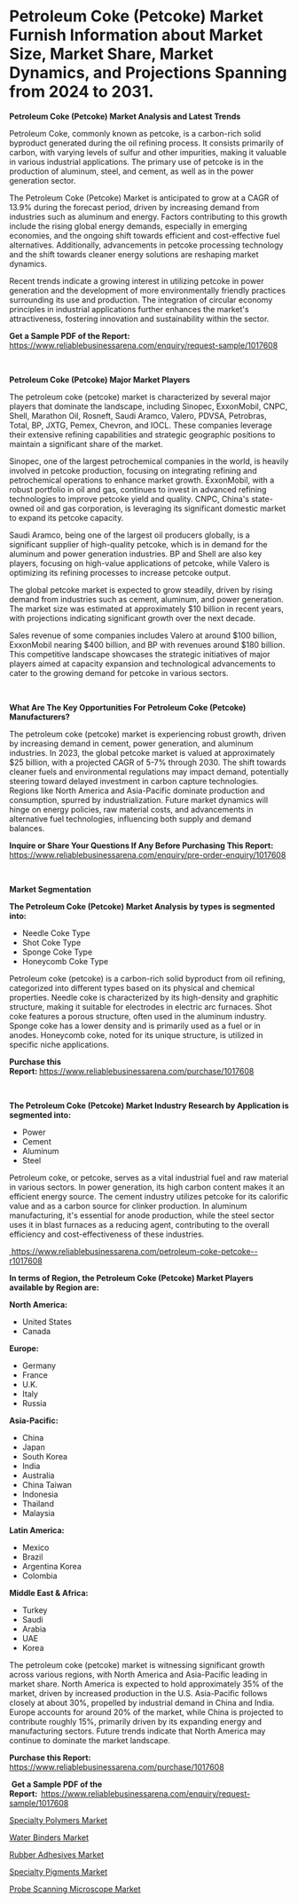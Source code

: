 <p><h1>Petroleum Coke (Petcoke) Market Furnish Information about Market Size, Market Share, Market Dynamics, and Projections Spanning from 2024 to 2031.</h1></p><p><strong>Petroleum Coke (Petcoke) Market Analysis and Latest Trends</strong></p>
<p><p>Petroleum Coke, commonly known as petcoke, is a carbon-rich solid byproduct generated during the oil refining process. It consists primarily of carbon, with varying levels of sulfur and other impurities, making it valuable in various industrial applications. The primary use of petcoke is in the production of aluminum, steel, and cement, as well as in the power generation sector. </p><p>The Petroleum Coke (Petcoke) Market is anticipated to grow at a CAGR of 13.9% during the forecast period, driven by increasing demand from industries such as aluminum and energy. Factors contributing to this growth include the rising global energy demands, especially in emerging economies, and the ongoing shift towards efficient and cost-effective fuel alternatives. Additionally, advancements in petcoke processing technology and the shift towards cleaner energy solutions are reshaping market dynamics. </p><p>Recent trends indicate a growing interest in utilizing petcoke in power generation and the development of more environmentally friendly practices surrounding its use and production. The integration of circular economy principles in industrial applications further enhances the market's attractiveness, fostering innovation and sustainability within the sector.</p></p>
<p><strong>Get a Sample PDF of the Report:&nbsp;</strong> <a href="https://www.reliablebusinessarena.com/enquiry/request-sample/1017608">https://www.reliablebusinessarena.com/enquiry/request-sample/1017608</a></p>
<p>&nbsp;</p>
<p><strong>Petroleum Coke (Petcoke) Major Market Players</strong></p>
<p><p>The petroleum coke (petcoke) market is characterized by several major players that dominate the landscape, including Sinopec, ExxonMobil, CNPC, Shell, Marathon Oil, Rosneft, Saudi Aramco, Valero, PDVSA, Petrobras, Total, BP, JXTG, Pemex, Chevron, and IOCL. These companies leverage their extensive refining capabilities and strategic geographic positions to maintain a significant share of the market.</p><p>Sinopec, one of the largest petrochemical companies in the world, is heavily involved in petcoke production, focusing on integrating refining and petrochemical operations to enhance market growth. ExxonMobil, with a robust portfolio in oil and gas, continues to invest in advanced refining technologies to improve petcoke yield and quality. CNPC, China's state-owned oil and gas corporation, is leveraging its significant domestic market to expand its petcoke capacity.</p><p>Saudi Aramco, being one of the largest oil producers globally, is a significant supplier of high-quality petcoke, which is in demand for the aluminum and power generation industries. BP and Shell are also key players, focusing on high-value applications of petcoke, while Valero is optimizing its refining processes to increase petcoke output.</p><p>The global petcoke market is expected to grow steadily, driven by rising demand from industries such as cement, aluminum, and power generation. The market size was estimated at approximately $10 billion in recent years, with projections indicating significant growth over the next decade.</p><p>Sales revenue of some companies includes Valero at around $100 billion, ExxonMobil nearing $400 billion, and BP with revenues around $180 billion. This competitive landscape showcases the strategic initiatives of major players aimed at capacity expansion and technological advancements to cater to the growing demand for petcoke in various sectors.</p></p>
<p>&nbsp;</p>
<p><strong>What Are The Key Opportunities For Petroleum Coke (Petcoke) Manufacturers?</strong></p>
<p><p>The petroleum coke (petcoke) market is experiencing robust growth, driven by increasing demand in cement, power generation, and aluminum industries. In 2023, the global petcoke market is valued at approximately $25 billion, with a projected CAGR of 5-7% through 2030. The shift towards cleaner fuels and environmental regulations may impact demand, potentially steering toward delayed investment in carbon capture technologies. Regions like North America and Asia-Pacific dominate production and consumption, spurred by industrialization. Future market dynamics will hinge on energy policies, raw material costs, and advancements in alternative fuel technologies, influencing both supply and demand balances.</p></p>
<p><strong>Inquire or Share Your Questions If Any Before Purchasing This Report:</strong> <a href="https://www.reliablebusinessarena.com/enquiry/pre-order-enquiry/1017608">https://www.reliablebusinessarena.com/enquiry/pre-order-enquiry/1017608</a></p>
<p>&nbsp;</p>
<p><strong>Market Segmentation</strong></p>
<p><strong>The Petroleum Coke (Petcoke) Market Analysis by types is segmented into:</strong></p>
<p><ul><li>Needle Coke Type</li><li>Shot Coke Type</li><li>Sponge Coke Type</li><li>Honeycomb Coke Type</li></ul></p>
<p><p>Petroleum coke (petcoke) is a carbon-rich solid byproduct from oil refining, categorized into different types based on its physical and chemical properties. Needle coke is characterized by its high-density and graphitic structure, making it suitable for electrodes in electric arc furnaces. Shot coke features a porous structure, often used in the aluminum industry. Sponge coke has a lower density and is primarily used as a fuel or in anodes. Honeycomb coke, noted for its unique structure, is utilized in specific niche applications.</p></p>
<p><strong>Purchase this Report:&nbsp;</strong><a href="https://www.reliablebusinessarena.com/purchase/1017608">https://www.reliablebusinessarena.com/purchase/1017608</a></p>
<p>&nbsp;</p>
<p><strong>The Petroleum Coke (Petcoke) Market Industry Research by Application is segmented into:</strong></p>
<p><ul><li>Power</li><li>Cement</li><li>Aluminum</li><li>Steel</li></ul></p>
<p><p>Petroleum coke, or petcoke, serves as a vital industrial fuel and raw material in various sectors. In power generation, its high carbon content makes it an efficient energy source. The cement industry utilizes petcoke for its calorific value and as a carbon source for clinker production. In aluminum manufacturing, it's essential for anode production, while the steel sector uses it in blast furnaces as a reducing agent, contributing to the overall efficiency and cost-effectiveness of these industries.</p></p>
<p><a href="https://www.reliablebusinessarena.com/petroleum-coke-petcoke--r1017608">&nbsp;https://www.reliablebusinessarena.com/petroleum-coke-petcoke--r1017608</a></p>
<p><strong>In terms of Region, the Petroleum Coke (Petcoke) Market Players available by Region are:</strong></p>
<p>
    <p> <strong> North America: </strong>
        <ul>
            <li>United States</li>
            <li>Canada</li>
        </ul>
        </p> 
    <p> <strong> Europe: </strong>
        <ul>
            <li>Germany</li>
            <li>France</li>
            <li>U.K.</li>
            <li>Italy</li>
            <li>Russia</li>
        </ul>
        </p> 
    <p> <strong> Asia-Pacific: </strong>
        <ul>
            <li>China</li>
            <li>Japan</li>
            <li>South Korea</li>
            <li>India</li>
            <li>Australia</li>
            <li>China Taiwan</li>
            <li>Indonesia</li>
            <li>Thailand</li>
            <li>Malaysia</li>
        </ul>
        </p> 
    <p> <strong> Latin America: </strong>
        <ul>
            <li>Mexico</li>
            <li>Brazil</li>
            <li>Argentina Korea</li>
            <li>Colombia</li>
        </ul>
        </p> 
    <p> <strong> Middle East & Africa: </strong>
        <ul>
            <li>Turkey</li>
            <li>Saudi</li>
            <li>Arabia</li>
            <li>UAE</li>
            <li>Korea</li>
        </ul>
    </p>
    </p>
<p><p>The petroleum coke (petcoke) market is witnessing significant growth across various regions, with North America and Asia-Pacific leading in market share. North America is expected to hold approximately 35% of the market, driven by increased production in the U.S. Asia-Pacific follows closely at about 30%, propelled by industrial demand in China and India. Europe accounts for around 20% of the market, while China is projected to contribute roughly 15%, primarily driven by its expanding energy and manufacturing sectors. Future trends indicate that North America may continue to dominate the market landscape.</p></p>
<p><strong>Purchase this Report: </strong><a href="https://www.reliablebusinessarena.com/purchase/1017608">https://www.reliablebusinessarena.com/purchase/1017608</a></p>
<p>&nbsp;<strong>Get a Sample PDF of the Report:&nbsp;&nbsp;</strong><a href="https://www.reliablebusinessarena.com/enquiry/request-sample/1017608">https://www.reliablebusinessarena.com/enquiry/request-sample/1017608</a></p>
<p><strong></strong></p>
<p><p><a href="https://issuu.com/reportprime-2/docs/specialty-polymers-market-size-2030_a9d7aa2dbcec4a">Specialty Polymers Market</a></p><p><a href="https://www.linkedin.com/pulse/pioneering-growth-analyzing-global-water-binders-market-dynamics-6asee?trackingId=jhvRAeCmT6m42DFOqw93rA%3D%3D">Water Binders Market</a></p><p><a href="https://www.linkedin.com/pulse/global-perspectives-rubber-adhesives-market-trends-challenges-ztgfe?trackingId=v%2FzAx47fRlyQ8uFjkcOp0A%3D%3D">Rubber Adhesives Market</a></p><p><a href="https://issuu.com/reportprime-2/docs/specialty-pigments-market-size-2030_44f81bf0004c3a">Specialty Pigments Market</a></p><p><a href="https://medium.com/@liliartemva9/the-probe-scanning-microscope-market-report-analyzes-important-operational-and-performance-data-76c8b1724acc">Probe Scanning Microscope Market</a></p></p>